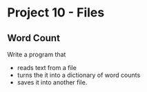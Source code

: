 # Project 10 - Files

## Word Count
Write a program that
- reads text from a file
- turns the it into a dictionary of word counts
- saves it into another file.
